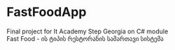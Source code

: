 # FastFoodApp
Final project for It Academy Step Georgia on C# module
<br>
Fast Food - ის ტიპის რესტორანის სამართავი სისტემა
